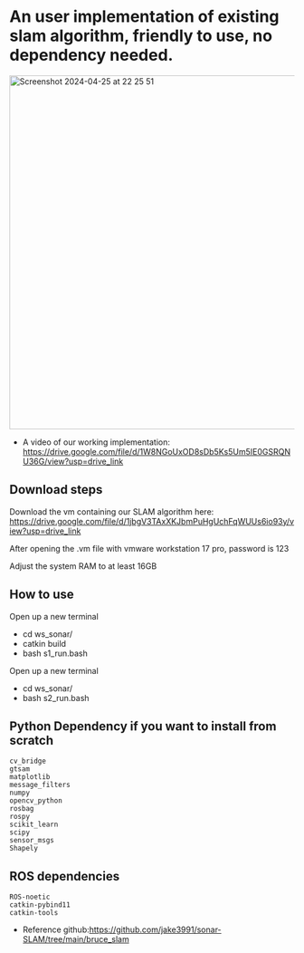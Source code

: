 # An user implementation of existing slam algorithm, friendly to use, no dependency needed.
<img width="625" alt="Screenshot 2024-04-25 at 22 25 51" src="https://github.com/peterguzw0927/Senior_Design/assets/114111503/a867f63c-7140-4087-8a5a-51bdeafd036c">

- A video of our working implementation: https://drive.google.com/file/d/1W8NGoUxOD8sDb5Ks5Um5IE0GSRQNU36G/view?usp=drive_link
## Download steps
Download the vm containing our SLAM algorithm here:
https://drive.google.com/file/d/1jbgV3TAxXKJbmPuHgUchFqWUUs6io93y/view?usp=drive_link

After opening the .vm file with vmware workstation 17 pro, password is 123

Adjust the system RAM to at least 16GB

## How to use ##
Open up a new terminal
- cd ws_sonar/ 
- catkin build
- bash s1_run.bash

Open up a new terminal
- cd ws_sonar/ 
- bash s2_run.bash

## Python Dependency if you want to install from scratch #
```
cv_bridge
gtsam
matplotlib
message_filters
numpy
opencv_python
rosbag
rospy
scikit_learn
scipy
sensor_msgs
Shapely
```
## ROS dependencies 
```
ROS-noetic
catkin-pybind11
catkin-tools
```

- Reference github:https://github.com/jake3991/sonar-SLAM/tree/main/bruce_slam

